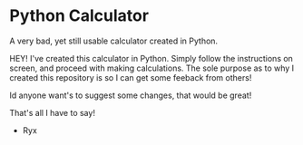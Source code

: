 # Python Calculator
A very bad, yet still usable calculator created in Python.


HEY!
I've created this calculator in Python. Simply follow the instructions on screen, and proceed with making calculations. The sole purpose as to why I created this repository is so
I can get some feeback from others!

Id anyone want's to suggest some changes, that would be great!

That's all I have to say!

- Ryx
